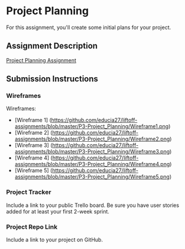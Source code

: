 # Project Planning
For this assignment, you'll create some initial plans for your project.

## Assignment Description
[Project Planning Assignment](https://education.launchcode.org/liftoff/modules/assignments/project-planning)

## Submission Instructions

### Wireframes

Wireframes: 

* [Wireframe 1] (https://github.com/educia27/liftoff-assignments/blob/master/P3-Project_Planning/Wireframe1.png)
* [Wireframe 2] (https://github.com/educia27/liftoff-assignments/blob/master/P3-Project_Planning/Wireframe2.png)
* [Wireframe 3] (https://github.com/educia27/liftoff-assignments/blob/master/P3-Project_Planning/Wireframe3.png)
* [Wireframe 4] (https://github.com/educia27/liftoff-assignments/blob/master/P3-Project_Planning/Wireframe4.png)
* [Wireframe 5] (https://github.com/educia27/liftoff-assignments/blob/master/P3-Project_Planning/Wireframe5.png)

### Project Tracker

Include a link to your public Trello board. Be sure you have user stories added for at least your first 2-week sprint.

### Project Repo Link

Include a link to your project on GitHub.
